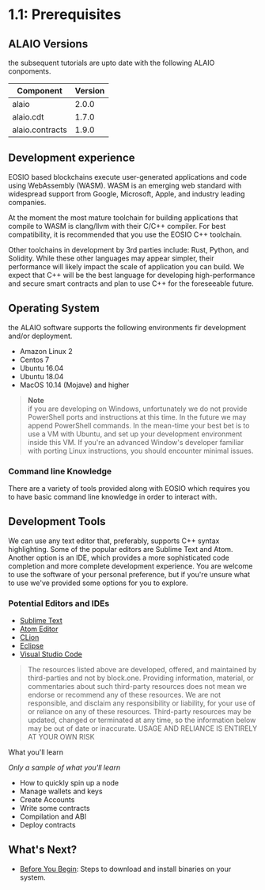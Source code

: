 # 1.1: Prerequisites

##  ALAIO Versions

the subsequent tutorials are upto date with the following ALAIO conpoments.

| Component | Version |
| ---| --- |
| alaio | 2.0.0 |
| alaio.cdt | 1.7.0 |
| alaio.contracts | 1.9.0 |

## Development experience

EOSIO based blockchains execute user-generated applications and code using WebAssembly (WASM). WASM is an emerging web standard with widespread support from Google, Microsoft, Apple, and industry leading companies.

At the moment the most mature toolchain for building applications that compile to WASM is clang/llvm with their C/C++ compiler. For best compatibility, it is recommended that you use the EOSIO C++ toolchain.

Other toolchains in development by 3rd parties include: Rust, Python, and Solidity. While these other languages may appear simpler, their performance will likely impact the scale of application you can build. We expect that C++ will be the best language for developing high-performance and secure smart contracts and plan to use C++ for the foreseeable future.

## Operating System

the ALAIO software supports the following environments fir development and/or deployment.

* Amazon Linux 2
* Centos 7
* Ubuntu 16.04
* Ubuntu 18.04
* MacOS 10.14 (Mojave) and higher

> **Note** <br> if you are developing on Windows, unfortunately we do not provide PowerShell ports and instructions at this time. In the future we may append PowerShell commands. In the mean-time your best bet is to use a VM with Ubuntu, and set up your development environment inside this VM. If you're an advanced Window's developer familiar with porting Linux instructions, you should encounter minimal issues.

### Command line Knowledge

There are a variety of tools provided along with EOSIO which requires you to have basic command line knowledge in order to interact with.

## Development Tools

We can use any text editor that, preferably, supports C++ syntax highlighting. Some of the popular editors are Sublime Text and Atom. Another option is an IDE, which provides a more sophisticated code completion and more complete development experience. You are welcome to use the software of your personal preference, but if you're unsure what to use we've provided some options for you to explore.

### Potential Editors and IDEs

* [Sublime Text]()
* [Atom Editor]()
* [CLion]()
* [Eclipse]()
* [Visual Studio Code]()

> The resources listed above are developed, offered, and maintained by third-parties and not by block.one. Providing information, material, or commentaries about such third-party resources does not mean we endorse or recommend any of these resources. We are not responsible, and disclaim any responsibility or liability, for your use of or reliance on any of these resources. Third-party resources may be updated, changed or terminated at any time, so the information below may be out of date or inaccurate. USAGE AND RELIANCE IS ENTIRELY AT YOUR OWN RISK

What you'll learn

*Only a sample of what you'll learn*

* How to quickly spin up a node
* Manage wallets and keys
* Create Accounts
* Write some contracts
* Compilation and ABI
* Deploy contracts

## What's Next?

* [Before You Begin](somelink.com): Steps to download and install binaries on your system.
